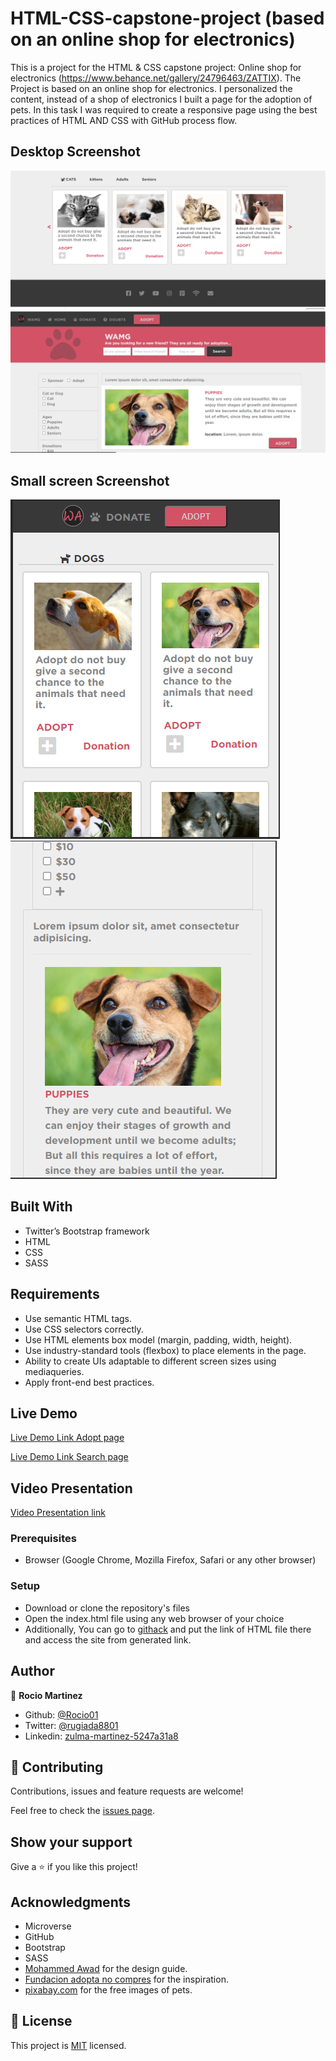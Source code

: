 # HTML-CSS-capstone-project (based on an online shop for electronics)

> 
This is a project for the HTML & CSS capstone project: Online shop for electronics (https://www.behance.net/gallery/24796463/ZATTIX).
The Project is based on an online shop for electronics. I personalized the content, instead of a shop of electronics I built a page for the adoption of pets.
In this task I was required to create a responsive page using the best practices of HTML AND CSS with GitHub process flow.

## Desktop Screenshot

![screenshot Adopt-page](app_screenshot.png)
![screenshot Search-page](app_screenshot1.PNG)

## Small screen Screenshot

![screenshot Adopt-page](app_screenshot3.PNG)
![screenshot Search-page](app_screenshot4.PNG)

## Built With

- Twitter’s Bootstrap framework
- HTML
- CSS
- SASS

## Requirements
- Use semantic HTML tags.
- Use CSS selectors correctly.
- Use HTML elements box model (margin, padding, width, height).
- Use industry-standard tools (flexbox) to place elements in the page.
- Ability to create UIs adaptable to different screen sizes using mediaqueries.
- Apply front-end best practices.

## Live Demo

[Live Demo Link Adopt page](https://raw.githack.com/Rocio01/HTML-CSS-capstone-project/feature-branch/index.html) 

[Live Demo Link Search page](https://raw.githack.com/Rocio01/HTML-CSS-capstone-project/feature-branch/index1.html)

## Video Presentation
[Video Presentation link](https://www.loom.com/share/bf437b359ba54a4981d6d9d4307081bc)

### Prerequisites

- Browser (Google Chrome, Mozilla Firefox, Safari or any other browser)

### Setup

- Download or clone the repository's files
- Open the index.html file using any web browser of your choice
- Additionally, You can go to [githack](https://raw.githack.com) and put the link of HTML file there and access the site from generated link.

## Author

👤 **Rocio Martinez**

- Github: [@Rocio01](https://github.com/Rocio01)
- Twitter: [@rugiada8801](https://twitter.com/rugiada8801)
- Linkedin: [zulma-martinez-5247a31a8](https://www.linkedin.com/in/zulma-martinez-5247a31a8/)


## 🤝 Contributing

Contributions, issues and feature requests are welcome!

Feel free to check the [issues page](https://github.com/Rocio01/HTML-CSS-capstone-project/issues).

## Show your support

Give a ⭐️ if you like this project!

## Acknowledgments

- Microverse
- GitHub
- Bootstrap
- SASS
- [Mohammed Awad](https://www.behance.net/M_Awad) for the design guide.
- [Fundacion adopta no compres](https://www.adoptanocompres.org/web/) for the inspiration.
- [pixabay.com](https://pixabay.com/) for the free images of pets.

## 📝 License

This project is [MIT](lic.url) licensed.
